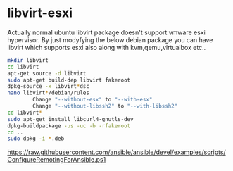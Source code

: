 # libvirt-esxi
Actually normal ubuntu libvirt package doesn't support vmware esxi hypervisor. By just modyfying the below debian package you can have libvirt which supports esxi also along with kvm,qemu,virtualbox etc..

````sh
mkdir libvirt
cd libvirt
apt-get source -d libvirt
sudo apt-get build-dep libvirt fakeroot
dpkg-source -x libvirt*dsc
nano libvirt*/debian/rules
        Change "--without-esx" to "--with-esx"
        Change "--without-libssh2" to "--with-libssh2"
cd libvirt*
sudo apt-get install libcurl4-gnutls-dev
dpkg-buildpackage -us -uc -b -rfakeroot
cd ..
sudo dpkg -i *.deb
````
https://raw.githubusercontent.com/ansible/ansible/devel/examples/scripts/ConfigureRemotingForAnsible.ps1
